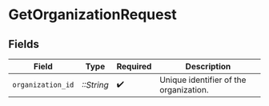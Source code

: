 # GetOrganizationRequest


## Fields

| Field                                  | Type                                   | Required                               | Description                            |
| -------------------------------------- | -------------------------------------- | -------------------------------------- | -------------------------------------- |
| `organization_id`                      | *::String*                             | :heavy_check_mark:                     | Unique identifier of the organization. |